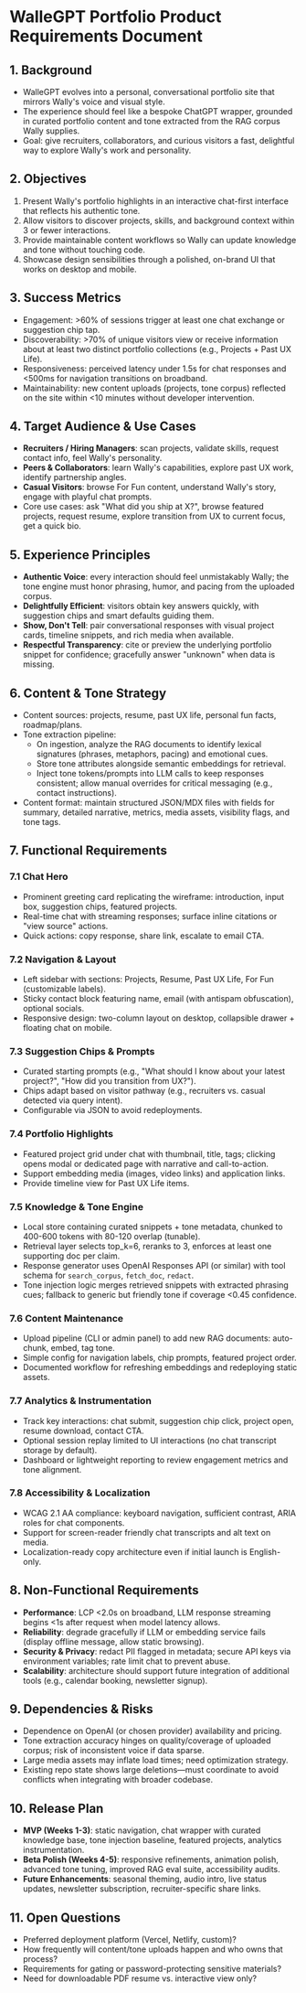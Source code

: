 # WalleGPT Portfolio Product Requirements Document

## 1. Background
- WalleGPT evolves into a personal, conversational portfolio site that mirrors Wally's voice and visual style.
- The experience should feel like a bespoke ChatGPT wrapper, grounded in curated portfolio content and tone extracted from the RAG corpus Wally supplies.
- Goal: give recruiters, collaborators, and curious visitors a fast, delightful way to explore Wally's work and personality.

## 2. Objectives
1. Present Wally's portfolio highlights in an interactive chat-first interface that reflects his authentic tone.
2. Allow visitors to discover projects, skills, and background context within 3 or fewer interactions.
3. Provide maintainable content workflows so Wally can update knowledge and tone without touching code.
4. Showcase design sensibilities through a polished, on-brand UI that works on desktop and mobile.

## 3. Success Metrics
- Engagement: >60% of sessions trigger at least one chat exchange or suggestion chip tap.
- Discoverability: >70% of unique visitors view or receive information about at least two distinct portfolio collections (e.g., Projects + Past UX Life).
- Responsiveness: perceived latency under 1.5s for chat responses and <500ms for navigation transitions on broadband.
- Maintainability: new content uploads (projects, tone corpus) reflected on the site within <10 minutes without developer intervention.

## 4. Target Audience & Use Cases
- **Recruiters / Hiring Managers**: scan projects, validate skills, request contact info, feel Wally's personality.
- **Peers & Collaborators**: learn Wally's capabilities, explore past UX work, identify partnership angles.
- **Casual Visitors**: browse For Fun content, understand Wally's story, engage with playful chat prompts.
- Core use cases: ask "What did you ship at X?", browse featured projects, request resume, explore transition from UX to current focus, get a quick bio.

## 5. Experience Principles
- **Authentic Voice**: every interaction should feel unmistakably Wally; the tone engine must honor phrasing, humor, and pacing from the uploaded corpus.
- **Delightfully Efficient**: visitors obtain key answers quickly, with suggestion chips and smart defaults guiding them.
- **Show, Don't Tell**: pair conversational responses with visual project cards, timeline snippets, and rich media when available.
- **Respectful Transparency**: cite or preview the underlying portfolio snippet for confidence; gracefully answer "unknown" when data is missing.

## 6. Content & Tone Strategy
- Content sources: projects, resume, past UX life, personal fun facts, roadmap/plans.
- Tone extraction pipeline:
  - On ingestion, analyze the RAG documents to identify lexical signatures (phrases, metaphors, pacing) and emotional cues.
  - Store tone attributes alongside semantic embeddings for retrieval.
  - Inject tone tokens/prompts into LLM calls to keep responses consistent; allow manual overrides for critical messaging (e.g., contact instructions).
- Content format: maintain structured JSON/MDX files with fields for summary, detailed narrative, metrics, media assets, visibility flags, and tone tags.

## 7. Functional Requirements
### 7.1 Chat Hero
- Prominent greeting card replicating the wireframe: introduction, input box, suggestion chips, featured projects.
- Real-time chat with streaming responses; surface inline citations or "view source" actions.
- Quick actions: copy response, share link, escalate to email CTA.

### 7.2 Navigation & Layout
- Left sidebar with sections: Projects, Resume, Past UX Life, For Fun (customizable labels).
- Sticky contact block featuring name, email (with antispam obfuscation), optional socials.
- Responsive design: two-column layout on desktop, collapsible drawer + floating chat on mobile.

### 7.3 Suggestion Chips & Prompts
- Curated starting prompts (e.g., "What should I know about your latest project?", "How did you transition from UX?").
- Chips adapt based on visitor pathway (e.g., recruiters vs. casual detected via query intent).
- Configurable via JSON to avoid redeployments.

### 7.4 Portfolio Highlights
- Featured project grid under chat with thumbnail, title, tags; clicking opens modal or dedicated page with narrative and call-to-action.
- Support embedding media (images, video links) and application links.
- Provide timeline view for Past UX Life items.

### 7.5 Knowledge & Tone Engine
- Local store containing curated snippets + tone metadata, chunked to 400-600 tokens with 80-120 overlap (tunable).
- Retrieval layer selects top_k=6, reranks to 3, enforces at least one supporting doc per claim.
- Response generator uses OpenAI Responses API (or similar) with tool schema for `search_corpus`, `fetch_doc`, `redact`.
- Tone injection logic merges retrieved snippets with extracted phrasing cues; fallback to generic but friendly tone if coverage <0.45 confidence.

### 7.6 Content Maintenance
- Upload pipeline (CLI or admin panel) to add new RAG documents: auto-chunk, embed, tag tone.
- Simple config for navigation labels, chip prompts, featured project order.
- Documented workflow for refreshing embeddings and redeploying static assets.

### 7.7 Analytics & Instrumentation
- Track key interactions: chat submit, suggestion chip click, project open, resume download, contact CTA.
- Optional session replay limited to UI interactions (no chat transcript storage by default).
- Dashboard or lightweight reporting to review engagement metrics and tone alignment.

### 7.8 Accessibility & Localization
- WCAG 2.1 AA compliance: keyboard navigation, sufficient contrast, ARIA roles for chat components.
- Support for screen-reader friendly chat transcripts and alt text on media.
- Localization-ready copy architecture even if initial launch is English-only.

## 8. Non-Functional Requirements
- **Performance**: LCP <2.0s on broadband, LLM response streaming begins <1s after request when model latency allows.
- **Reliability**: degrade gracefully if LLM or embedding service fails (display offline message, allow static browsing).
- **Security & Privacy**: redact PII flagged in metadata; secure API keys via environment variables; rate limit chat to prevent abuse.
- **Scalability**: architecture should support future integration of additional tools (e.g., calendar booking, newsletter signup).

## 9. Dependencies & Risks
- Dependence on OpenAI (or chosen provider) availability and pricing.
- Tone extraction accuracy hinges on quality/coverage of uploaded corpus; risk of inconsistent voice if data sparse.
- Large media assets may inflate load times; need optimization strategy.
- Existing repo state shows large deletions—must coordinate to avoid conflicts when integrating with broader codebase.

## 10. Release Plan
- **MVP (Weeks 1-3)**: static navigation, chat wrapper with curated knowledge base, tone injection baseline, featured projects, analytics instrumentation.
- **Beta Polish (Weeks 4-5)**: responsive refinements, animation polish, advanced tone tuning, improved RAG eval suite, accessibility audits.
- **Future Enhancements**: seasonal theming, audio intro, live status updates, newsletter subscription, recruiter-specific share links.

## 11. Open Questions
- Preferred deployment platform (Vercel, Netlify, custom)?
- How frequently will content/tone uploads happen and who owns that process?
- Requirements for gating or password-protecting sensitive materials?
- Need for downloadable PDF resume vs. interactive view only?

